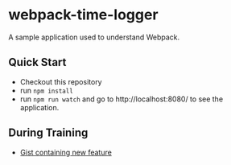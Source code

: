 # webpack-time-logger
A sample application used to understand Webpack.

## Quick Start

* Checkout this repository
* run `npm install`
* run `npm run watch` and go to http://localhost:8080/ to see the application.

## During Training

* [Gist containing new feature](http://github.slc.us.workfront.net/gist/jeremylund/ee1f9dd7188452f21c26)
